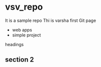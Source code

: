 # vsv_repo
It is a sample repo
Thi is varsha 
first Git page

* web apps
* simple project

headings
## section 2 
